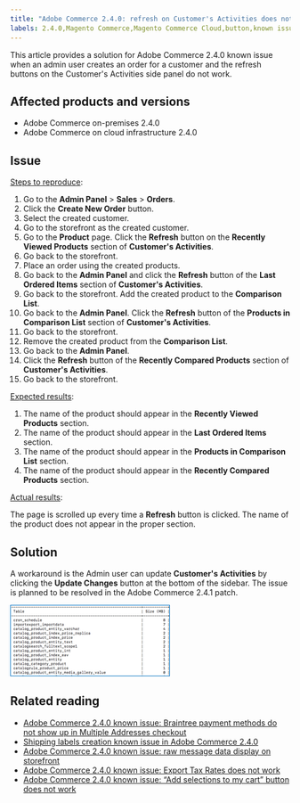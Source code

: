 ```yaml
---
title: "Adobe Commerce 2.4.0: refresh on Customer's Activities does not work"
labels: 2.4.0,Magento Commerce,Magento Commerce Cloud,button,known issues,order,product,refresh,troubleshooting,Adobe Commerce,on-premises,cloud infrastructure
---
```


This article provides a solution for Adobe Commerce 2.4.0 known issue when an admin user creates an order for a customer and the refresh buttons on the Customer's Activities side panel do not work.

## Affected products and versions

* Adobe Commerce on-premises 2.4.0
* Adobe Commerce on cloud infrastructure 2.4.0

## Issue

<ins>Steps to reproduce</ins>:

1. Go to the **Admin Panel** > **Sales** > **Orders**.
1. Click the **Create New Order** button.
1. Select the created customer.
1. Go to the storefront as the created customer.
1. Go to the **Product** page. Click the **Refresh** button on the **Recently Viewed Products** section of **Customer's Activities**.
1. Go back to the storefront.
1. Place an order using the created products.
1. Go back to the **Admin Panel** and click the **Refresh** button of the **Last Ordered Items** section of **Customer's Activities**.
1. Go back to the storefront. Add the created product to the **Comparison List**.
1. Go back to the **Admin Panel**. Click the **Refresh** button of the **Products in Comparison List** section of **Customer's Activities**.
1. Go back to the storefront.
1. Remove the created product from the **Comparison List**.
1. Go back to the **Admin Panel**.
1. Click the **Refresh** button of the **Recently Compared Products** section of **Customer's Activities**.
1. Go back to the storefront.

<ins>Expected results</ins>:

 1. The name of the product should appear in the **Recently Viewed Products** section.
 1. The name of the product should appear in the **Last Ordered Items** section.
 1. The name of the product should appear in the **Products in Comparison List** section.
 1. The name of the product should appear in the **Recently Compared Products** section.

 <ins>Actual results</ins>:

 The page is scrolled up every time a **Refresh** button is clicked. The name of the product does not appear in the proper section.

## Solution

A workaround is the Admin user can update **Customer's Activities** by clicking the **Update Changes** button at the bottom of the sidebar. The issue is planned to be resolved in the Adobe Commerce 2.4.1 patch.

![mceclip0.png](assets/mceclip0.png)

## Related reading

* [Adobe Commerce 2.4.0 known issue: Braintree payment methods do not show up in Multiple Addresses checkout](https://support.magento.com/hc/en-us/articles/360046354992)
* [Shipping labels creation known issue in Adobe Commerce 2.4.0](https://support.magento.com/hc/en-us/articles/360046750171-Shipping-labels-creation-known-issue-in-Magento-2-4-0)
* [Adobe Commerce 2.4.0 known issue: raw message data display on storefront](https://support.magento.com/hc/en-us/articles/360045804332)
* [Adobe Commerce 2.4.0 known issue: Export Tax Rates does not work](https://support.magento.com/hc/en-us/articles/360045850032)
* [Adobe Commerce 2.4.0 known issue: “Add selections to my cart” button does not work](https://support.magento.com/hc/en-us/articles/360045838312-Magento-2-4-0-known-issue-Add-selections-to-my-cart-button-does-not-work)
